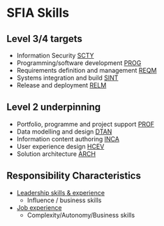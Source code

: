 # SFIA Skills

## Level 3/4 targets

- Information Security [SCTY](scty.md)
- Programming/software development [PROG](prog.md)
- Requirements definition and management [REQM](reqm.md)
- Systems integration and build [SINT](sint.md)
- Release and deployment [RELM](relm.md)

## Level 2 underpinning

- Portfolio, programme and project support [PROF](prof.md)
- Data modelling and design [DTAN](dtan.md)
- Information content authoring [INCA](inca.md)
- User experience design [HCEV](hcev.md)
- Solution architecture [ARCH](arch.md)

## Responsibility Characteristics

- [Leadership skills & experience](leadership.md)
  - Influence / business skills
- [Job experience](work-experience.md)
  - Complexity/Autonomy/Business skills
